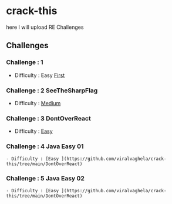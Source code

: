 # crack-this
here I will upload RE Challenges 

## Challenges 
### Challenge : 1 
 - Difficulty : Easy [First](a.exe)

### Challenge : 2 SeeTheSharpFlag
 - Difficulty : [Medium ](https://github.com/viralvaghela/crack-this/tree/main/SeeTheSharpFlag)

### Challenge : 3 DontOverReact
 - Difficulty : [Easy ](https://github.com/viralvaghela/crack-this/tree/main/DontOverReact)

### Challenge : 4 Java Easy 01
    - Difficulty : [Easy ](https://github.com/viralvaghela/crack-this/tree/main/DontOverReact)

### Challenge : 5 Java Easy 02
    - Difficulty : [Easy ](https://github.com/viralvaghela/crack-this/tree/main/DontOverReact)